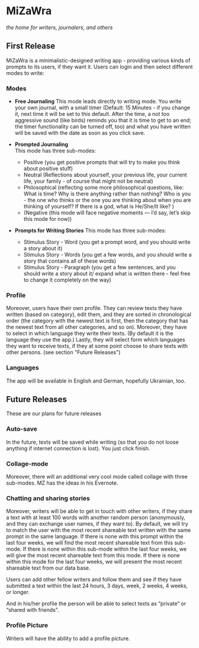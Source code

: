 # MiZaWra
*the home for writers, journalers, and others*

## First Release
MiZaWra is a minimalistic-designed writing app - providing various kinds of prompts to its users, if they want it. Users can login and then select different modes to write: 

### Modes
- **Free Journaling** 
This mode leads directly to writing mode. You write your own journal, with a small timer (Default: 15 Minutes - if you change it, next time it will be set to this default. After the time, a not too aggressive sound (like birds) reminds you that it is time to get to an end; the timer functionality can be turned off, too) and what you have written will be saved with the date as soon as you click save. 

- **Prompted Journaling**  
This mode has three sub-modes: 
  - Positive (you get positive prompts that will try to make you think about positive stuff) 
  - Neutral (Reflections about yourself, your previous life, your current life, your family - of course that might not be neutral)
  - Philosophical (reflecting some more philosophical questions, like: What is time? Why is there anything rather than nothing? Who is you - the one who thinks or the one you are thinking about when you are thinking of yourself? If there is a god, what is He/She/It like? ) 
  - (Negative (this mode will face negative moments — I’d say, let’s skip this mode for now))
  
- **Prompts for Writing Stories**
This mode has three sub-modes: 
  - Stimulus Story - Word (you get a prompt word, and you should write a story about it) 
  - Stimulus Story - Words (you get a few words, and you should write a story that contains all of these words)
  - Stimulus Story - Paragraph (you get a few sentences, and you should write a story about it/ expand what is written there - feel free to change it completely on the way) 

### Profile
Moreover, users have their own profile. They can review texts they have written (based on category), edit them, and they are sorted in chronological order (the category with the newest text is first, then the category that has the newest text from all other categories, and so on). Moreover, they have to select in which language they write their texts. (By default it is the language they use the app.) Lastly, they will select form which languages they want to receive texts, if they at some point choose to share texts with other persons. (see section "Future Releases") 

### Languages
The app will be available in English and German, hopefully Ukrainian, too. 

## Future Releases
These are our plans for future releases

### Auto-save
In the future, texts will be saved while writing (so that you do not loose anything if internet connection is lost). You just click finish. 

### Collage-mode
Moreover, there will an additional very cool mode called collage with three sub-modes. MZ has the ideas in his Evernote. 

### Chatting and sharing stories
Moreover, writers will be able to get in touch with other writers, if they share a text with at least 100 words with another random person (anonymously, and they can exchange user names, if they want to). By default, we will try to match the user with the most recent shareable text written with the same prompt in the same language. If there is none with this prompt within the last four weeks, we will find the most recent shareable text from this sub-mode. If there is none within this sub-mode within the last four weeks, we will give the most recent shareable text from this mode. If there is none within this mode for the last four weeks, we will present the most recent shareable text from our data base. 

Users can add other fellow writers and follow them and see if they have submitted a text within the last 24 hours, 3 days, week, 2 weeks, 4 weeks, or longer. 

And in his/her profile the person will be able to select texts as “private” or “shared with friends”. 

### Profile Picture
Writers will have the ability to add a profile picture.  
